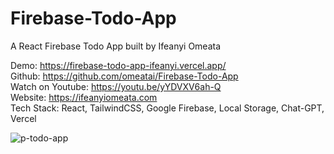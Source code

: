 # Firebase-Todo-App

A React Firebase Todo App built by Ifeanyi Omeata <br>

Demo: https://firebase-todo-app-ifeanyi.vercel.app/ <br>
Github: https://github.com/omeatai/Firebase-Todo-App <br>
Watch on Youtube: https://youtu.be/yYDVXV6ah-Q <br>
Website: https://ifeanyiomeata.com <br>
Tech Stack: React, TailwindCSS, Google Firebase, Local Storage, Chat-GPT, Vercel <br>

![p-todo-app](https://user-images.githubusercontent.com/32337103/214054882-e60198bc-624d-4599-8972-b9f3a170e245.png)

